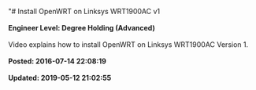 "# Install OpenWRT on Linksys WRT1900AC v1<br /><br />**Engineer Level: Degree Holding (Advanced)** <br /><br />Video explains how to install OpenWRT on Linksys WRT1900AC Version 1.<br /><br />**Posted: 2016-07-14 22:08:19** <br /><br />**Updated: 2019-05-12 21:02:55** <br /><br />
